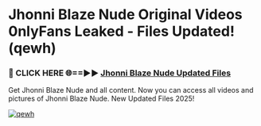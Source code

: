 # Jhonni Blaze Nude Original Videos 0nlyFans Leaked - Files Updated! (qewh)

<h3>🔴 CLICK HERE 🌐==►► <a href="https://tinyurl.com/4mcuefdz" rel="nofollow">Jhonni Blaze Nude Updated Files</a></h3>

Get Jhonni Blaze Nude and all content. Now you can access all videos and pictures of Jhonni Blaze Nude. New Updated Files 2025!

[![qewh](https://i.imgur.com/StAQSOY.gif)](https://tinyurl.com/4mcuefdz)
